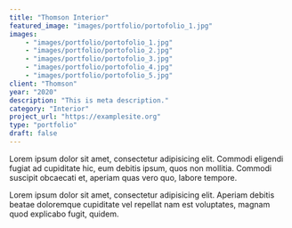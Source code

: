 ```yaml
---
title: "Thomson Interior"
featured_image: "images/portfolio/portofolio_1.jpg" 
images: 
    - "images/portfolio/portofolio_1.jpg"
    - "images/portfolio/portofolio_2.jpg"
    - "images/portfolio/portofolio_3.jpg"
    - "images/portfolio/portofolio_4.jpg"
    - "images/portfolio/portofolio_5.jpg"
client: "Thomson"
year: "2020"
description: "This is meta description."
category: "Interior"
project_url: "https://examplesite.org"
type: "portfolio"
draft: false
---
```


Lorem ipsum dolor sit amet, consectetur adipisicing elit. Commodi eligendi fugiat ad cupiditate hic, eum debitis ipsum, quos non mollitia. Commodi suscipit obcaecati et, aperiam quas vero quo, labore tempore.

Lorem ipsum dolor sit amet, consectetur adipisicing elit. Aperiam debitis beatae doloremque cupiditate vel repellat nam est voluptates, magnam quod explicabo fugit, quidem.